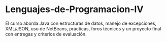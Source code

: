 # Lenguajes-de-Programacion-IV
El curso aborda Java con estructuras de datos, manejo de excepciones, XML/JSON, uso de NetBeans, prácticas, foros técnicos y un proyecto final con entregas y criterios de evaluación.
